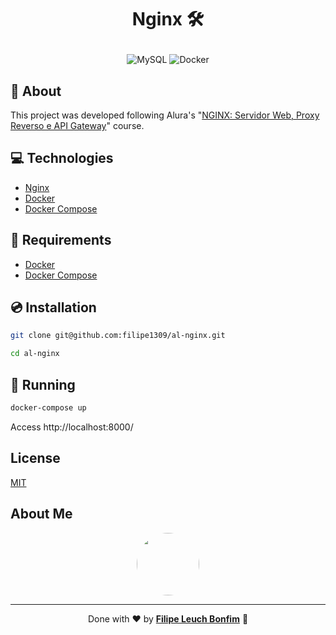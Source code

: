 # <p align="center">Nginx 🛠</p>

<p align="center">
    <img src="https://img.shields.io/badge/Tools-Nginx-informational?style=flat-square&logo=nginx&color=#009639" alt="MySQL" />
    <img src="https://img.shields.io/badge/Tools-Docker-informational?style=flat-square&logo=docker&color=2496ED" alt="Docker" />
</p>

## 💬 About

This project was developed following Alura's "[NGINX: Servidor Web, Proxy Reverso e API Gateway](https://cursos.alura.com.br/course/nginx-servidor-web-proxy-reverso-api-gateway)" course.

## :computer: Technologies

-   [Nginx](https://www.nginx.com/)
-   [Docker](https://www.docker.com/)
-   [Docker Compose](https://docs.docker.com/compose/)

## :scroll: Requirements

-   [Docker](https://www.docker.com/)
-   [Docker Compose](https://docs.docker.com/compose/)

## :cd: Installation

```sh
git clone git@github.com:filipe1309/al-nginx.git
```

```sh
cd al-nginx
```

## :runner: Running

```sh
docker-compose up
```

Access http://localhost:8000/

## License

[MIT](https://choosealicense.com/licenses/mit/)

## About Me

<p align="center">
    <a style="font-weight: bold" href="https://www.linkedin.com/in/filipe1309/">
    <img style="border-radius:50%" width="100px; "src="https://avatars.githubusercontent.com/u/2081014?s=60&v=4"/>
    </a>
</p>

---

<p align="center">
    Done with ♥ by <a style="font-weight: bold" href="https://www.linkedin.com/in/filipe1309/">Filipe Leuch Bonfim</a> 🖖
</p>

